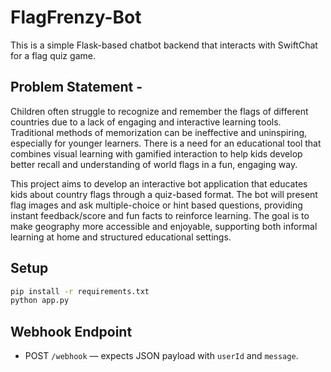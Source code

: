 # FlagFrenzy-Bot

This is a simple Flask-based chatbot backend that interacts with SwiftChat for a flag quiz game.

## Problem Statement -
Children often struggle to recognize and remember the flags of different countries due to a lack of engaging and interactive learning tools. Traditional methods of memorization can be ineffective and uninspiring, especially for younger learners. There is a need for an educational tool that combines visual learning with gamified interaction to help kids develop better recall and understanding of world flags in a fun, engaging way.

This project aims to develop an interactive bot application that educates kids about country flags through a quiz-based format. The bot will present flag images and ask multiple-choice or hint based questions, providing instant feedback/score and fun facts to reinforce learning. The goal is to make geography more accessible and enjoyable, supporting both informal learning at home and structured educational settings.

## Setup

```bash
pip install -r requirements.txt
python app.py
```

## Webhook Endpoint
- POST `/webhook` — expects JSON payload with `userId` and `message`.
